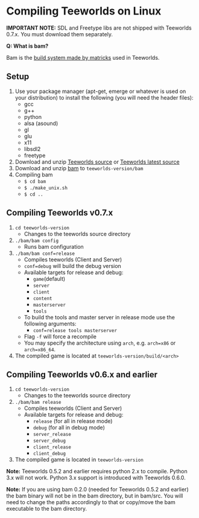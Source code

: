 # Compiling Teeworlds on Linux

**IMPORTANT NOTE:** SDL and Freetype libs are not shipped with Teeworlds 0.7.x. You must download them separately.

**Q: What is bam?**

Bam is the [build system made by matricks](http://matricks.github.io/bam/) used in Teeworlds.

## Setup
1. Use your package manager (apt-get, emerge or whatever is used on your distribution) to install the following (you will need the header files):
    - gcc
    - g++
    - python
    - alsa (asound)
    - gl
    - glu
    - x11
    - libsdl2
    - freetype
2. Download and unzip [Teeworlds source](https://github.com/teeworlds/teeworlds/releases) or [Teeworlds latest source](https://github.com/teeworlds/teeworlds/archive/master.zip)
3. Download and unzip [bam](https://github.com/matricks/bam/archive/v0.5.1.tar.gz) to `teeworlds-version/bam`
4. Compiling bam  
    - `$ cd bam`
    - `$ ./make_unix.sh`
    - `$ cd ..`


## Compiling Teeworlds v0.7.x
1. `cd teeworlds-version`
    - Changes to the teeworlds source directory
2. `./bam/bam config`
    - Runs bam configuration
3. `./bam/bam conf=release`
    - Compiles teeworlds (Client and Server)
    - `conf=debug` will build the debug version
    - Available targets for release and debug:
        - `game`(default)
        - `server`
        - `client`
        - `content`
        - `masterserver`
        - `tools`
    - To build the tools and master server in release mode use the following arguments:
        - `conf=release tools masterserver`
    - Flag `-f` will force a recompile
    - You may specify the architecture using `arch`, e.g. `arch=x86` or `arch=x86_64`.
4. The compiled game is located at `teeworlds-version/build/<arch>`


## Compiling Teeworlds v0.6.x and earlier

1. `cd teeworlds-version`
    - Changes to the teeworlds source directory
2. `./bam/bam release`
    - Compiles teeworlds (Client and Server)
    - Available targets for release and debug:
        - `release` (for all in release mode)
        - `debug` (for all in debug mode)
        - `server_release`
        - `server_debug`
        - `client_release`
        - `client_debug`
3. The compiled game is located in `teeworlds-version`

**Note:** Teeworlds 0.5.2 and earlier requires python 2.x to compile. Python 3.x will not work. Python 3.x support is introduced with Teeworlds 0.6.0.

**Note:** If you are using bam 0.2.0 (needed for Teeworlds 0.5.2 and earlier) the bam binary will not be in the bam directory, but in bam/src. You will need to change the paths accordingly to that or copy/move the bam executable to the bam directory.
